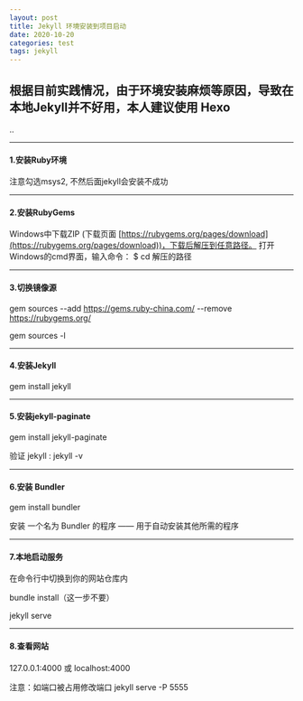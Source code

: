 ```yaml
---
layout: post
title: Jekyll 环境安装到项目启动
date: 2020-10-20
categories: test
tags: jekyll 
---
```


## 根据目前实践情况，由于环境安装麻烦等原因，导致在本地Jekyll并不好用，本人建议使用 Hexo
..

---
#### 1.安装Ruby环境

注意勾选msys2, 不然后面jekyll会安装不成功

---
#### 2.安装RubyGems
 
Windows中下载ZIP (下载页面 [https://rubygems.org/pages/download](https://rubygems.org/pages/download))，下载后解压到任意路径。
打开Windows的cmd界面，输入命令： $ cd 解压的路径


---
#### 3.切换镜像源

gem sources --add https://gems.ruby-china.com/ --remove https://rubygems.org/

gem sources -l


---
#### 4.安装Jekyll
 
gem install jekyll


---
#### 5.安装jekyll-paginate
 

gem install jekyll-paginate

验证 jekyll :  jekyll -v


---
#### 6.安装 Bundler
 

gem install bundler 

安装 一个名为 Bundler 的程序 —— 用于自动安装其他所需的程序


---
#### 7.本地启动服务
在命令行中切换到你的网站仓库内

bundle install（这一步不要）

jekyll serve 


---
#### 8.查看网站
 127.0.0.1:4000 或 localhost:4000

注意：如端口被占用修改端口 jekyll serve -P 5555